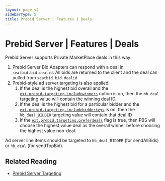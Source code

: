 ```yaml
---
layout: page_v2
sidebarType: 5
title: Prebid Server | Features | Deals
---
```


# Prebid Server | Features | Deals

Prebid Server supports Private MarketPlace deals in this way:

1. Prebid Server Bid Adapters can respond with a deal in `seatbid.bid.dealid`. All bids are returned to the client and the deal can pulled from `seatbid.bid.dealid`.
2. Prebid-style ad server targeting is also applied:
    1. If the deal is the highest bid overall and the [`ext.prebid.targeting.includewinners`](/prebid-server/endpoints/openrtb2/pbs-endpoint-auction.html#targeting) option is on, then the `hb_deal` targeting value will contain the winning deal ID.
    2. If the deal is the highest bid for a particular bidder and the [`ext.prebid.targeting.includebidderkeys`](/prebid-server/endpoints/openrtb2/pbs-endpoint-auction.html#targeting) is on, then the `hb_deal_BIDDER` targeting value will contain that deal ID
    2. If the [`ext.prebid.targeting.preferdeals`](/prebid-server/endpoints/openrtb2/pbs-endpoint-auction.html#targeting) flag is true, then PBS will choose the highest value deal as the overall winner before choosing the highest value non-deal.

Ad server line items should be targeted to `hb_deal_BIDDER` (for sendAllBids)
or `hb_deal` (for sendTopBid).

## Related Reading

- [Prebid Server Targeting](/prebid-server/endpoints/openrtb2/pbs-endpoint-auction.html#targeting)
